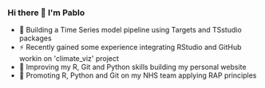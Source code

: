 ### Hi there 👋 I'm Pablo

<!--
**Pablo-source/Pablo-source** is a ✨ _special_ ✨ repository because its `README.md` (this file) appears on your GitHub profile.

Here are some ideas to get you started:  

- 🔭 I’m currently working on ...
- 🌱 I’m currently learning ...
- 👯 I’m looking to collaborate on ...
- 🤔 I’m looking for help with ...
- 💬 Ask me about ...
- 📫 How to reach me: ...
- 😄 Pronouns: ...
- ⚡ Fun fact: ...
![Pablo's GitHub languages](https://github-readme-stats.vercel.app/api/top-langs/?username=PABLO-SOURCE&layout=compact&show_icons=true&theme=radical)
-->

- 🔭 Building a Time Series model pipeline using Targets and TSstudio packages
- ⚡ Recently gained some experience integrating RStudio and GitHub workin on 'climate_viz' project  
- 🌱 Improving my R, Git and Python skills building my personal website
- 👯 Promoting R, Python and Git on my NHS team applying RAP principles



